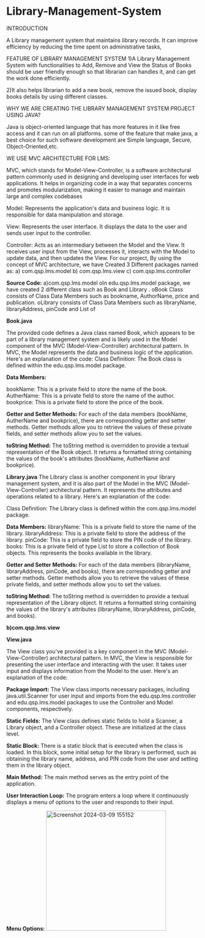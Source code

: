 # Library-Management-System

INTRODUCTION

A Library management system that maintains library records. It can improve efficiency by reducing the time spent on administrative tasks, 

FEATURE OF LIBRARY MANAGEMENT SYSTEM
1)A Library Management System with functionalities to Add, Remove and View the Status of Books should be user friendly enough so that librarian can handles it, and can get the work done efficiently. 

2)It also helps librarian to add a new book, remove the issued book, display books details by using different classes.

WHY WE ARE CREATING THE LIBRARY MANAGEMENT SYSTEM PROJECT USING JAVA?

Java is object-oriented language that has more features in it like free access and it can run on all platforms. some of the feature that make java, a best choice for such software development are Simple language, Secure, Object-Oriented,etc.

WE USE MVC ARCHITECTURE FOR LMS:

MVC, which stands for Model-View-Controller, is a software architectural pattern commonly used in designing and developing user interfaces for web applications. It helps in organizing code in a way that separates concerns and promotes modularization, making it easier to manage and maintain large and complex codebases

Model: Represents the application's data and business logic. It is responsible for data manipulation and storage.

View: Represents the user interface. It displays the data to the user and sends user input to the controller.

Controller: Acts as an intermediary between the Model and the View. It receives user input from the View, processes it, interacts with the Model to update data, and then updates the View.
For our project, By using the concept of MVC architecture, we have Created 3 Different packages named as: a) com.qsp.lms.model
                                  b) com.qsp.lms.view
                                  c) com.qsp.lms.controller
                                  
**Source Code:**
a)com.qsp.lms.model
oIn edu.qsp.lms.model package, we have created 2 different class such as Book and Library .
oBook Class consists of Class Data Members such as bookname, AuthorName, price and publication.
oLibrary consists of Class Data Members such as libraryName, libraryAddress, pinCode and List of

**Book.java**

The provided code defines a Java class named Book, which appears to be part of a library management system and is likely used in the Model component of the MVC (Model-View-Controller) architectural pattern. In MVC, the Model represents the data and business logic of the application. Here's an explanation of the code:
Class Definition: The Book class is defined within the edu.qsp.lms.model package.

**Data Members:**

bookName: This is a private field to store the name of the book.
AutherName: This is a private field to store the name of the author.
bookprice: This is a private field to store the price of the book.

**Getter and Setter Methods:**
For each of the data members (bookName, AutherName and bookprice), there are corresponding getter and setter methods. Getter methods allow you to retrieve the values of these private fields, and setter methods allow you to set the values.

**toString Method:**
The toString method is overridden to provide a textual representation of the Book object. It returns a formatted string containing the values of the book's attributes (bookName, AutherName and bookprice).

**Library.java**
The Library class is another component in your library management system, and it is also part of the Model in the MVC (Model-View-Controller) architectural pattern. It represents the attributes and operations related to a library. Here's an explanation of the code:

Class Definition: The Library class is defined within the com.qsp.lms.model package.

**Data Members:**
libraryName: This is a private field to store the name of the library.
libraryAddress: This is a private field to store the address of the library.
pinCode: This is a private field to store the PIN code of the library.
books: This is a private field of type List<Book> to store a collection of Book objects. This represents the books available in the library.

**Getter and Setter Methods:**
For each of the data members (libraryName, libraryAddress, pinCode, and books), there are corresponding getter and setter methods. Getter methods allow you to retrieve the values of these private fields, and setter methods allow you to set the values.

**toString Method:**
The toString method is overridden to provide a textual representation of the Library object. It returns a formatted string containing the values of the library's attributes (libraryName, libraryAddress, pinCode, and books).

**b)com.qsp.lms.view**

**View.java**

The View class you've provided is a key component in the MVC (Model-View-Controller) architectural pattern. In MVC, the View is responsible for presenting the user interface and interacting with the user. It takes user input and displays information from the Model to the user. Here's an explanation of the code:

**Package Import:**
The View class imports necessary packages, including java.util.Scanner for user input and imports from the edu.qsp.lms.controller and edu.qsp.lms.model packages to use the Controller and Model components, respectively.

**Static Fields:**
The View class defines static fields to hold a Scanner, a Library object, and a Controller object. These are initialized at the class level.

**Static Block:**
There is a static block that is executed when the class is loaded. In this block, some initial setup for the library is performed, such as obtaining the library name, address, and PIN code from the user and setting them in the library object.

**Main Method:**
The main method serves as the entry point of the application.

**User Interaction Loop:**
The program enters a loop where it continuously displays a menu of options to the user and responds to their input.

**Menu Options:**
<img width="313" alt="Screenshot 2024-03-09 155152" src="https://github.com/guhagarkar/Library-Management-System/assets/161924195/a1f00f50-5aa4-476d-bf48-db4dc0dcd250">




                                  

